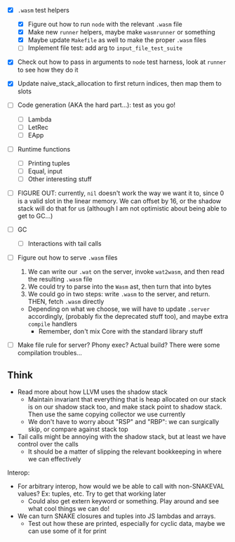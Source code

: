 - [x] `.wasm` test helpers
  - [x] Figure out how to run `node` with the relevant `.wasm` file
  - [x] Make new `runner` helpers, maybe make `wasmrunner` or something
  - [x] Maybe update `Makefile` as well to make the proper `.wasm` files
  - [ ] Implement file test: add arg to `input_file_test_suite`
- [x] Check out how to pass in arguments to `node` test harness,
      look at `runner` to see how they do it

- [x] Update naive_stack_allocation to first return indices, then map them to slots
- [ ] Code generation (AKA the hard part...): test as you go!
  - [ ] Lambda
  - [ ] LetRec
  - [ ] EApp
- [ ] Runtime functions
  - [ ] Printing tuples
  - [ ] Equal, input
  - [ ] Other interesting stuff
- [ ] FIGURE OUT: currently, `nil` doesn't work the way we want it to, since 0 is a valid
      slot in the linear memory. We can offset by 16, or the shadow stack will do that for us
      (although I am not optimistic about being able to get to GC...)
- [ ] GC
  - [ ] Interactions with tail calls

- [ ] Figure out how to serve `.wasm` files
  1. We can write our `.wat` on the server, invoke `wat2wasm`, and then read the resulting `.wasm` file
  2. We could try to parse into the `Wasm` ast, then turn that into bytes
  3. We could go in two steps: write `.wasm` to the server, and return. THEN, fetch `.wasm` directly
  - Depending on what we choose, we will have to update `.server` accordingly,
    (probably fix the deprecated stuff too), and maybe extra `compile` handlers
    - Remember, don't mix Core with the standard library stuff
- [ ] Make file rule for server? Phony exec? Actual build? There were some compilation troubles…


## Think
- Read more about how LLVM uses the shadow stack
  - Maintain invariant that everything that is heap allocated on our stack is on our shadow stack too,
    and make stack point to shadow stack. Then use the same copying collector we use currently
  - We don't have to worry about "RSP" and "RBP": we can surgically skip, or compare against stack top
- Tail calls might be annoying with the shadow stack, but at least we have control over the calls
  - It should be a matter of slipping the relevant bookkeeping in where we can effectively

Interop:
- For arbitrary interop, how would we be able to call with non-SNAKEVAL values?
  Ex: tuples, etc. Try to get that working later
  - Could also get extern keyword or something.
    Play around and see what cool things we can do!
- We can turn SNAKE closures and tuples into JS lambdas and arrays.
  - Test out how these are printed, especially for cyclic data, maybe we can use some of it for print